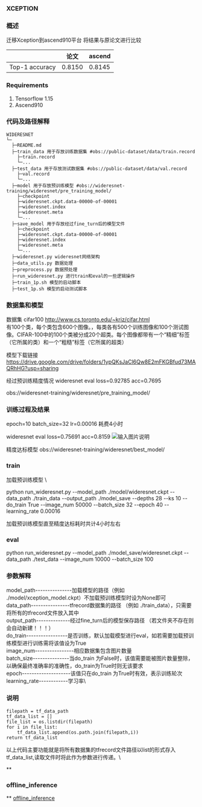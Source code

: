 ###   **XCEPTION** 


###   **概述** 

迁移Xception到ascend910平台
将结果与原论文进行比较

 |                | 论文   | ascend |
|----------------|------|--------|
| Top-1 accuracy | 0.8150 | 0.8145 |

###  Requirements

1. Tensorflow 1.15
2. Ascend910

###   **代码及路径解释** 



```
WIDERESNET
└─ 
  ├─README.md
  ├─train_data 用于存放训练数据集 #obs://public-dataset/data/train.record 
  	├─train.record
  	└─...
  ├─test_data 用于存放测试数据集 #obs://public-dataset/data/val.record
  	├─val.record  
  	└─...
  ├─model 用于存放预训练模型 #obs://wideresnet-training/wideresnet/pre_training_model/
  	├─checkpoint
  	├─wideresnet.ckpt.data-00000-of-00001
  	├─wideresnet.index
  	├─wideresnet.meta
  	└─...
  ├─save_model 用于存放经过fine_turn后的模型文件
  	├─checkpoint
  	├─wideresnet.ckpt.data-00000-of-00001
  	├─wideresnet.index
  	├─wideresnet.meta
  	└─...
  ├─wideresnet.py wideresnet网络架构
  ├─data_utils.py 数据处理
  ├─preprocess.py 数据预处理
  ├─run_wideresnet.py 进行train和eval的一些逻辑操作
  ├─train_1p.sh 模型的启动脚本
  ├─test_1p.sh 模型的启动测试脚本
```
###   **数据集和模型** 

数据集 cifar100
http://www.cs.toronto.edu/~kriz/cifar.html \
有100个类，每个类包含600个图像。，每类各有500个训练图像和100个测试图像。CIFAR-100中的100个类被分成20个超类。每个图像都带有一个“精细”标签（它所属的类）和一个“粗糙”标签（它所属的超类）


模型下载链接
https://drive.google.com/drive/folders/1ypQKsJaCl6Qw8E2mFKGBfud73MAQRhHG?usp=sharing

经过预训练精度情况 
wideresnet eval  loss=0.92785   acc=0.7695   

obs://wideresnet-training/wideresnet/pre_training_model/

### 训练过程及结果
epoch=10
batch_size=32
lr=0.00016
耗费4小时

wideresnet eval  loss=0.75691   acc=0.8159 
![输入图片说明](https://images.gitee.com/uploads/images/2020/1224/145251_2557cddd_8376014.png "屏幕截图.png")


精度达标模型
obs://wideresnet-training/wideresnet/best_model/

###   **train** 
加载预训练模型 \

python    run_wideresnet.py  --model_path ./model/wideresnet.ckpt   --data_path ./train_data --output_path  ./model_save   --depths 28  --ks 10 --do_train True  --image_num  50000   --batch_size  32 --epoch  40 --learning_rate  0.00016

          

加载预训练模型直至精度达标耗时共计4小时左右


###  **eval** 

python    run_wideresnet.py  --model_path ./model_save/wideresnet.ckpt  --data_path ./test_data    --image_num  10000   --batch_size  100  

###  **参数解释**  
 

 model_path---------------加载模型的路径（例如 ./model/xception_model.ckpt）不加载预训练模型时设为None即可  
 data_path----------------tfrecord数据集的路径 （例如 ./train_data），只需要将所有的tfrecord文件放入其中 \
 output_path--------------经过fine_turn后的模型保存路径 （若文件夹不存在则会自动新建！！！）\
 do_train-----------------是否训练，默认加载模型进行eval，如若需要加载预训练模型进行训练需将该值设为True\
 image_num----------------相应数据集包含图片数量\
 batch_size---------------当do_train 为False时，该值需要能被图片数量整除，以确保最终准确率的准确性，do_train为True时则无该要求\
 epoch--------------------该值只在do_train 为True时有效，表示训练轮次\
 learning_rate------------学习率\

### 说明
	filepath = tf_data_path 
	tf_data_list = [] 
	file_list = os.listdir(filepath) 
	for i in file_list: 
		tf_data_list.append(os.path.join(filepath,i)) 
	return tf_data_list  
以上代码主要功能就是将所有数据集的tfrecord文件路径以list的形式存入tf_data_list,读取文件时将此作为参数进行传递。\


 **

###  **offline_inference** 
** 
[offline_inference](https://gitee.com/xiaoqiqiyaya/modelzoo/blob/master/contrib/Research/cv/wideresnet/wideresnet_tf_xiaoqiqi/offline_inference/README.md)